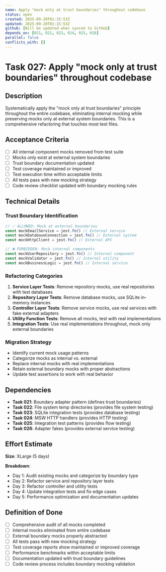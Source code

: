 ```yaml
---
name: Apply "mock only at trust boundaries" throughout codebase
status: open
created: 2025-09-20T01:15:53Z
updated: 2025-09-20T01:15:53Z
github: [Will be updated when synced to GitHub]
depends_on: [021, 022, 023, 024, 025, 026]
parallel: false
conflicts_with: []
---
```


# Task 027: Apply "mock only at trust boundaries" throughout codebase

## Description

Systematically apply the "mock only at trust boundaries" principle throughout
the entire codebase, eliminating internal mocking while preserving mocks only at
external system boundaries. This is a comprehensive refactoring that touches
most test files.

## Acceptance Criteria

- [ ] All internal component mocks removed from test suite
- [ ] Mocks only exist at external system boundaries
- [ ] Trust boundary documentation updated
- [ ] Test coverage maintained or improved
- [ ] Test execution time within acceptable limits
- [ ] All tests pass with new mocking strategy
- [ ] Code review checklist updated with boundary mocking rules

## Technical Details

### Trust Boundary Identification

```typescript
// ✅ ALLOWED: Mock at external boundaries
const mockEmailService = jest.fn() // External service
const mockDatabaseConnection = jest.fn() // External system
const mockHttpClient = jest.fn() // External API

// ❌ FORBIDDEN: Mock internal components
const mockUserRepository = jest.fn() // Internal component
const mockValidator = jest.fn() // Internal utility
const mockBusinessLogic = jest.fn() // Internal service
```

### Refactoring Categories

1. **Service Layer Tests**: Remove repository mocks, use real repositories with
   test databases
2. **Repository Layer Tests**: Remove database mocks, use SQLite in-memory
   instances
3. **Controller Layer Tests**: Remove service mocks, use real services with fake
   external adapters
4. **Utility Function Tests**: Remove all mocks, test with real implementations
5. **Integration Tests**: Use real implementations throughout, mock only
   external boundaries

### Migration Strategy

- Identify current mock usage patterns
- Categorize mocks as internal vs. external
- Replace internal mocks with real implementations
- Retain external boundary mocks with proper abstractions
- Update test assertions to work with real behavior

## Dependencies

- **Task 021**: Boundary adapter pattern (defines trust boundaries)
- **Task 022**: File system temp directories (provides file system testing)
- **Task 023**: SQLite integration tests (provides database testing)
- **Task 024**: MSW HTTP handlers (provides HTTP testing)
- **Task 025**: Integration test patterns (provides flow testing)
- **Task 026**: Adapter fakes (provides external service testing)

## Effort Estimate

**Size**: XLarge (5 days)

**Breakdown**:

- Day 1: Audit existing mocks and categorize by boundary type
- Day 2: Refactor service and repository layer tests
- Day 3: Refactor controller and utility tests
- Day 4: Update integration tests and fix edge cases
- Day 5: Performance optimization and documentation updates

## Definition of Done

- [ ] Comprehensive audit of all mocks completed
- [ ] Internal mocks eliminated from entire codebase
- [ ] External boundary mocks properly abstracted
- [ ] All tests pass with new mocking strategy
- [ ] Test coverage reports show maintained or improved coverage
- [ ] Performance benchmarks within acceptable limits
- [ ] Documentation updated with trust boundary guidelines
- [ ] Code review process includes boundary mocking validation
